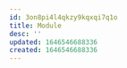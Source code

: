 ```yaml
---
id: 3on8pi4l4qkzy9kqxqi7q1o
title: Module
desc: ''
updated: 1646546688336
created: 1646546688336
---
```


